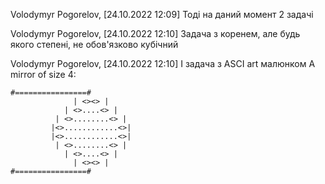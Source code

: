 Volodymyr Pogorelov, [24.10.2022 12:09]
Тоді на даний момент 2 задачі

Volodymyr Pogorelov, [24.10.2022 12:10]
Задача з коренем, але будь якого степені, не обов'язково кубічний

Volodymyr Pogorelov, [24.10.2022 12:10]
І задача з ASCI art малюнком
A mirror of size 4:

```
#================#
              | <><> |
            | <>....<> |
          | <>........<> |
         |<>............<>|
         |<>............<>|
          | <>........<> |
            | <>....<> |
              | <><> |
#================#
```
